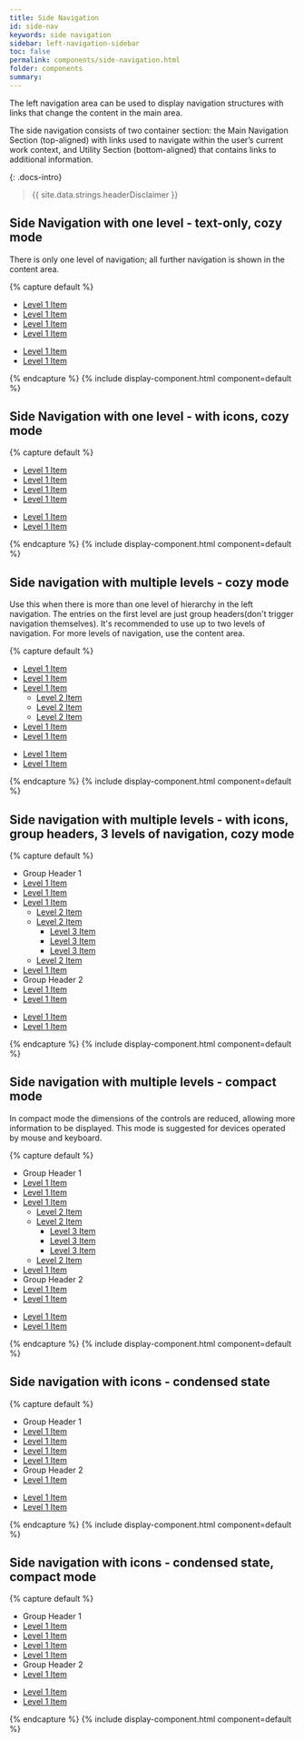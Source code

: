 ```yaml
---
title: Side Navigation
id: side-nav
keywords: side navigation
sidebar: left-navigation-sidebar
toc: false
permalink: components/side-navigation.html
folder: components
summary:
---
```


The left navigation area can be used to display navigation structures with links that change the content in the main area. 

The side navigation consists of two container section:  the Main Navigation Section (top-aligned) with links used to navigate within the user’s current work context, and Utility Section (bottom-aligned) that contains links to additional information.

{: .docs-intro}

> {{ site.data.strings.headerDisclaimer }}

## Side Navigation with one level - text-only, cozy mode
There is only one level of navigation; all further navigation is shown in the content area.

{% capture default %}
<nav class="fd-side-nav">
    <div class="fd-side-nav__main-navigation">
        <ul class="fd-nested-list fd-nested-list--text-only">
            <li class="fd-nested-list__item">
                <a class="fd-nested-list__link" href="#">
                    <span class="fd-nested-list__title">Level 1 Item</span>
                </a>
            </li>
            <li class="fd-nested-list__item">
                <a class="fd-nested-list__link is-selected" href="#">
                    <span class="fd-nested-list__title">Level 1 Item</span>
                </a>
            </li>
            <li class="fd-nested-list__item">
                <a class="fd-nested-list__link" href="#">
                    <span class="fd-nested-list__title">Level 1 Item</span>
                </a>
            </li>
            <li class="fd-nested-list__item">
                <a class="fd-nested-list__link" href="#">
                    <span class="fd-nested-list__title">Level 1 Item</span>
                </a>
            </li>
        </ul>
    </div>
    <div class="fd-side-nav__utility">
        <ul class="fd-nested-list fd-nested-list--text-only">
            <li class="fd-nested-list__item">
                <a class="fd-nested-list__link" href="#">
                    <span class="fd-nested-list__title">Level 1 Item</span>
                </a>
            </li>
            <li class="fd-nested-list__item">
                <a class="fd-nested-list__link" href="#">
                    <span class="fd-nested-list__title">Level 1 Item</span>
                </a>
            </li>
        </ul>
    </div>
</nav>
{% endcapture %}
{% include display-component.html component=default %}

<br>

## Side Navigation with one level - with icons, cozy mode

{% capture default %}
<nav class="fd-side-nav">
    <div class="fd-side-nav__main-navigation">
        <ul class="fd-nested-list">
            <li class="fd-nested-list__item">
                <a class="fd-nested-list__link" href="#">
                    <span class="fd-nested-list__icon sap-icon--home"></span>
                    <span class="fd-nested-list__title">Level 1 Item</span>
                </a>
            </li>
            <li class="fd-nested-list__item">
                <a class="fd-nested-list__link is-selected" href="#">
                    <span class="fd-nested-list__icon sap-icon--calendar"></span>
                    <span class="fd-nested-list__title">Level 1 Item</span>
                </a>
            </li>
            <li class="fd-nested-list__item">
                <a class="fd-nested-list__link" href="#">
                    <span class="fd-nested-list__icon sap-icon--employee"></span>
                    <span class="fd-nested-list__title">Level 1 Item</span>
                </a>
            </li>
            <li class="fd-nested-list__item">
                <a class="fd-nested-list__link" href="#">
                    <span class="fd-nested-list__icon sap-icon--activities"></span>
                    <span class="fd-nested-list__title">Level 1 Item</span>
                </a>
            </li>
        </ul>
    </div>
    <div class="fd-side-nav__utility">
        <ul class="fd-nested-list">
            <li class="fd-nested-list__item">
                <a class="fd-nested-list__link" href="#">
                    <span class="fd-nested-list__icon sap-icon--compare"></span>
                    <span class="fd-nested-list__title">Level 1 Item</span>
                </a>
            </li>
            <li class="fd-nested-list__item">
                <a class="fd-nested-list__link" href="#">
                    <span class="fd-nested-list__icon sap-icon--chain-link"></span>
                    <span class="fd-nested-list__title">Level 1 Item</span>
                </a>
            </li>
        </ul>
    </div>
</nav>
{% endcapture %}
{% include display-component.html component=default %}

<br>

## Side navigation with multiple levels - cozy mode
Use this when there is more than one level of hierarchy in the left navigation. The entries on the first level are just group headers(don't trigger navigation themselves). It's recommended to use up to two levels of navigation. For more levels of navigation, use the content area. 

{% capture default %}
<nav class="fd-side-nav">
    <div class="fd-side-nav__main-navigation">
        <ul class="fd-nested-list fd-nested-list--text-only">
            <li class="fd-nested-list__item">
                <a class="fd-nested-list__link" href="#">
                    <span class="fd-nested-list__title">Level 1 Item</span>
                </a>
            </li>
            <li class="fd-nested-list__item">
                <a class="fd-nested-list__link is-selected" href="#">
                    <span class="fd-nested-list__title">Level 1 Item</span>
                </a>
            </li>
            <li class="fd-nested-list__item">
                <a class="fd-nested-list__link has-child" href="#" aria-controls="EX100L2" aria-haspopup="true">
                    <span class="fd-nested-list__title">Level 1 Item</span>
                </a>
                <ul class="fd-nested-list level-2" id="EX100L2" aria-hidden="true">
                    <li class="fd-nested-list__item">
                        <a class="fd-nested-list__link" href="#">
                            <span class="fd-nested-list__title">Level 2 Item</span>
                        </a>
                    </li>
                    <li class="fd-nested-list__item">
                        <a class="fd-nested-list__link" href="#">
                            <span class="fd-nested-list__title">Level 2 Item</span>
                        </a>
                    </li>
                    <li class="fd-nested-list__item">
                        <a class="fd-nested-list__link" href="#">
                            <span class="fd-nested-list__title">Level 2 Item</span>
                        </a>
                    </li>
                </ul>
            </li>
            <li class="fd-nested-list__item">
                <a class="fd-nested-list__link" href="#">
                    <span class="fd-nested-list__title">Level 1 Item</span>
                </a>
            </li>
            <li class="fd-nested-list__item">
                <a class="fd-nested-list__link" href="#">
                    <span class="fd-nested-list__title">Level 1 Item</span>
                </a>
            </li>
        </ul>
    </div>
    <div class="fd-side-nav__utility">
        <ul class="fd-nested-list fd-nested-list--text-only">
            <li class="fd-nested-list__item">
                <a class="fd-nested-list__link" href="#">
                    <span class="fd-nested-list__title">Level 1 Item</span>
                </a>
            </li>
            <li class="fd-nested-list__item">
                <a class="fd-nested-list__link" href="#">
                    <span class="fd-nested-list__title">Level 1 Item</span>
                </a>
            </li>
        </ul>
    </div>
</nav>
{% endcapture %}
{% include display-component.html component=default %}

<br>

## Side navigation with multiple levels - with icons, group headers, 3 levels of navigation, cozy mode

{% capture default %}
<nav class="fd-side-nav">
    <div class="fd-side-nav__main-navigation">
        <ul class="fd-nested-list">
            <li class="fd-nested-list__group-header">
                Group Header 1
            </li>
            <li class="fd-nested-list__item">
                <a class="fd-nested-list__link" href="#">
                    <span class="fd-nested-list__icon sap-icon--home"></span>
                    <span class="fd-nested-list__title">Level 1 Item</span>
                </a>
            </li>
            <li class="fd-nested-list__item">
                <a class="fd-nested-list__link is-selected" href="#">
                    <span class="fd-nested-list__icon sap-icon--calendar"></span>
                    <span class="fd-nested-list__title">Level 1 Item</span>
                </a>
            </li>
            <li class="fd-nested-list__item">
                <a class="fd-nested-list__link has-child" href="#" aria-controls="EX400L2" aria-haspopup="true">
                    <span class="fd-nested-list__icon sap-icon--employee"></span>
                    <span class="fd-nested-list__title">Level 1 Item</span>
                </a>
                <ul class="fd-nested-list fd-nested-list--text-only level-2" id="EX400L2" aria-hidden="true">
                    <li class="fd-nested-list__item">
                        <a class="fd-nested-list__link" href="#">
                            <span class="fd-nested-list__title">Level 2 Item</span>
                        </a>
                    </li>
                    <li class="fd-nested-list__item">
                        <a class="fd-nested-list__link has-child" 
                            href="#" aria-controls="EX400L3" aria-haspopup="true">
                            <span class="fd-nested-list__title">Level 2 Item</span>
                        </a>
                        <ul class="fd-nested-list fd-nested-list--text-only level-3" id="EX400L3" aria-hidden="true">
                            <li class="fd-nested-list__item">
                                <a class="fd-nested-list__link" href="#">
                                    <span class="fd-nested-list__title">Level 3 Item</span>
                                </a>
                            </li>
                            <li class="fd-nested-list__item">
                                <a class="fd-nested-list__link" href="#">
                                    <span class="fd-nested-list__title">Level 3 Item</span>
                                </a>
                            </li>
                            <li class="fd-nested-list__item">
                                <a class="fd-nested-list__link" href="#">
                                    <span class="fd-nested-list__title">Level 3 Item</span>
                                </a>
                            </li>
                        </ul>
                    </li>
                    <li class="fd-nested-list__item">
                        <a class="fd-nested-list__link" href="#">
                            <span class="fd-nested-list__title">Level 2 Item</span>
                        </a>
                    </li>
                </ul>
            </li>
            <li class="fd-nested-list__item">
                <a class="fd-nested-list__link" href="#">
                    <span class="fd-nested-list__icon sap-icon--activities"></span>
                    <span class="fd-nested-list__title">Level 1 Item</span>
                </a>
            </li>
            <li class="fd-nested-list__group-header">
                Group Header 2
            </li>
            <li class="fd-nested-list__item">
                <a class="fd-nested-list__link" href="#">
                    <span class="fd-nested-list__icon sap-icon--bar-chart"></span>
                    <span class="fd-nested-list__title">Level 1 Item</span>
                </a>
            </li>
            <li class="fd-nested-list__item">
                <a class="fd-nested-list__link" href="#">
                    <span class="fd-nested-list__title">Level 1 Item</span>
                </a>
            </li>
        </ul>
    </div>
    <div class="fd-side-nav__utility">
        <ul class="fd-nested-list">
            <li class="fd-nested-list__item">
                <a class="fd-nested-list__link" href="#">
                    <span class="fd-nested-list__icon sap-icon--compare"></span>
                    <span class="fd-nested-list__title">Level 1 Item</span>
                </a>
            </li>
            <li class="fd-nested-list__item">
                <a class="fd-nested-list__link" href="#">
                    <span class="fd-nested-list__icon sap-icon--chain-link"></span>
                    <span class="fd-nested-list__title">Level 1 Item</span>
                </a>
            </li>
        </ul>
    </div>
</nav>
{% endcapture %}
{% include display-component.html component=default %}

<br>

## Side navigation with multiple levels - compact mode
In compact mode the dimensions of the controls are reduced, allowing more information to be displayed. This mode is suggested for devices operated by mouse and keyboard.

{% capture default %}
<nav class="fd-side-nav">
    <div class="fd-side-nav__main-navigation">
        <ul class="fd-nested-list fd-nested-list--compact">
            <li class="fd-nested-list__group-header">
                Group Header 1
            </li>
            <li class="fd-nested-list__item">
                <a class="fd-nested-list__link" href="#">
                    <span class="fd-nested-list__icon sap-icon--home"></span>
                    <span class="fd-nested-list__title">Level 1 Item</span>
                </a>
            </li>
            <li class="fd-nested-list__item">
                <a class="fd-nested-list__link is-selected" href="#">
                    <span class="fd-nested-list__icon sap-icon--calendar"></span>
                    <span class="fd-nested-list__title">Level 1 Item</span>
                </a>
            </li>
            <li class="fd-nested-list__item">
                <a class="fd-nested-list__link has-child" href="#" aria-controls="EX500L2" aria-haspopup="true">
                    <span class="fd-nested-list__icon sap-icon--employee"></span>
                    <span class="fd-nested-list__title">Level 1 Item</span>
                </a>
                <ul class="fd-nested-list fd-nested-list--text-only level-2" id="EX500L2" aria-hidden="true">
                    <li class="fd-nested-list__item">
                        <a class="fd-nested-list__link" href="#">
                            <span class="fd-nested-list__title">Level 2 Item</span>
                        </a>
                    </li>
                    <li class="fd-nested-list__item">
                        <a class="fd-nested-list__link has-child" 
                            href="#" aria-controls="EX500L3" aria-haspopup="true">
                            <span class="fd-nested-list__title">Level 2 Item</span>
                        </a>
                        <ul class="fd-nested-list fd-nested-list--text-only level-3" id="EX500L3" aria-hidden="true">
                            <li class="fd-nested-list__item">
                                <a class="fd-nested-list__link" href="#">
                                    <span class="fd-nested-list__title">Level 3 Item</span>
                                </a>
                            </li>
                            <li class="fd-nested-list__item">
                                <a class="fd-nested-list__link" href="#">
                                    <span class="fd-nested-list__title">Level 3 Item</span>
                                </a>
                            </li>
                            <li class="fd-nested-list__item">
                                <a class="fd-nested-list__link" href="#">
                                    <span class="fd-nested-list__title">Level 3 Item</span>
                                </a>
                            </li>
                        </ul>
                    </li>
                    <li class="fd-nested-list__item">
                        <a class="fd-nested-list__link" href="#">
                            <span class="fd-nested-list__title">Level 2 Item</span>
                        </a>
                    </li>
                </ul>
            </li>
            <li class="fd-nested-list__item">
                <a class="fd-nested-list__link" href="#">
                    <span class="fd-nested-list__icon sap-icon--activities"></span>
                    <span class="fd-nested-list__title">Level 1 Item</span>
                </a>
            </li>
            <li class="fd-nested-list__group-header">
                Group Header 2
            </li>
            <li class="fd-nested-list__item">
                <a class="fd-nested-list__link" href="#">
                    <span class="fd-nested-list__icon sap-icon--bar-chart"></span>
                    <span class="fd-nested-list__title">Level 1 Item</span>
                </a>
            </li>
            <li class="fd-nested-list__item">
                <a class="fd-nested-list__link" href="#">
                    <span class="fd-nested-list__title">Level 1 Item</span>
                </a>
            </li>
        </ul>
    </div>
    <div class="fd-side-nav__utility">
        <ul class="fd-nested-list fd-nested-list--compact">
            <li class="fd-nested-list__item">
                <a class="fd-nested-list__link" href="#">
                    <span class="fd-nested-list__icon sap-icon--compare"></span>
                    <span class="fd-nested-list__title">Level 1 Item</span>
                </a>
            </li>
            <li class="fd-nested-list__item">
                <a class="fd-nested-list__link" href="#">
                    <span class="fd-nested-list__icon sap-icon--chain-link"></span>
                    <span class="fd-nested-list__title">Level 1 Item</span>
                </a>
            </li>
        </ul>
    </div>
</nav>
{% endcapture %}
{% include display-component.html component=default %}

<br>

## Side navigation with icons - condensed state

{% capture default %}
<nav class="fd-side-nav fd-side-nav--condensed">
    <div class="fd-side-nav__main-navigation">
        <ul class="fd-nested-list">
            <li class="fd-nested-list__group-header">
                Group Header 1
            </li>
            <li class="fd-nested-list__item">
                <a class="fd-nested-list__link" href="#">
                    <span class="fd-nested-list__icon sap-icon--home"></span>
                    <span class="fd-nested-list__title">Level 1 Item</span>
                </a>
            </li>
            <li class="fd-nested-list__item">
                <a class="fd-nested-list__link" href="#">
                    <span class="fd-nested-list__icon sap-icon--calendar"></span>
                    <span class="fd-nested-list__title">Level 1 Item</span>
                </a>
            </li>
            <li class="fd-nested-list__item">
                <a class="fd-nested-list__link is-selected has-child" href="#">
                    <span class="fd-nested-list__icon sap-icon--employee"></span>
                    <span class="fd-nested-list__title">Level 1 Item</span>
                </a>
            </li>
            <li class="fd-nested-list__item">
                <a class="fd-nested-list__link" href="#">
                    <span class="fd-nested-list__icon sap-icon--activities"></span>
                    <span class="fd-nested-list__title">Level 1 Item</span>
                </a>
            </li>
            <li class="fd-nested-list__group-header">
                Group Header 2
            </li>
            <li class="fd-nested-list__item">
                <a class="fd-nested-list__link" href="#">
                    <span class="fd-nested-list__icon sap-icon--bar-chart"></span>
                    <span class="fd-nested-list__title">Level 1 Item</span>
                </a>
            </li>
        </ul>
    </div>
    <div class="fd-side-nav__utility">
        <ul class="fd-nested-list">
            <li class="fd-nested-list__item">
                <a class="fd-nested-list__link" href="#">
                    <span class="fd-nested-list__icon sap-icon--compare"></span>
                    <span class="fd-nested-list__title">Level 1 Item</span>
                </a>
            </li>
            <li class="fd-nested-list__item">
                <a class="fd-nested-list__link" href="#">
                    <span class="fd-nested-list__icon sap-icon--chain-link"></span>
                    <span class="fd-nested-list__title">Level 1 Item</span>
                </a>
            </li>
        </ul>
    </div>
</nav>
{% endcapture %}
{% include display-component.html component=default %}

<br>

## Side navigation with icons - condensed state, compact mode

{% capture default %}
<nav class="fd-side-nav fd-side-nav--condensed">
    <div class="fd-side-nav__main-navigation">
        <ul class="fd-nested-list fd-nested-list--compact">
            <li class="fd-nested-list__group-header">
                Group Header 1
            </li>
            <li class="fd-nested-list__item">
                <a class="fd-nested-list__link" href="#">
                    <span class="fd-nested-list__icon sap-icon--home"></span>
                    <span class="fd-nested-list__title">Level 1 Item</span>
                </a>
            </li>
            <li class="fd-nested-list__item">
                <a class="fd-nested-list__link" href="#">
                    <span class="fd-nested-list__icon sap-icon--calendar"></span>
                    <span class="fd-nested-list__title">Level 1 Item</span>
                </a>
            </li>
            <li class="fd-nested-list__item">
                <a class="fd-nested-list__link is-selected has-child" href="#">
                    <span class="fd-nested-list__icon sap-icon--employee"></span>
                    <span class="fd-nested-list__title">Level 1 Item</span>
                </a>
            </li>
            <li class="fd-nested-list__item">
                <a class="fd-nested-list__link" href="#">
                    <span class="fd-nested-list__icon sap-icon--activities"></span>
                    <span class="fd-nested-list__title">Level 1 Item</span>
                </a>
            </li>
            <li class="fd-nested-list__group-header">
                Group Header 2
            </li>
            <li class="fd-nested-list__item">
                <a class="fd-nested-list__link" href="#">
                    <span class="fd-nested-list__icon sap-icon--bar-chart"></span>
                    <span class="fd-nested-list__title">Level 1 Item</span>
                </a>
            </li>
        </ul>
    </div>
    <div class="fd-side-nav__utility">
        <ul class="fd-nested-list fd-nested-list--compact">
            <li class="fd-nested-list__item">
                <a class="fd-nested-list__link" href="#">
                    <span class="fd-nested-list__icon sap-icon--compare"></span>
                    <span class="fd-nested-list__title">Level 1 Item</span>
                </a>
            </li>
            <li class="fd-nested-list__item">
                <a class="fd-nested-list__link" href="#">
                    <span class="fd-nested-list__icon sap-icon--chain-link"></span>
                    <span class="fd-nested-list__title">Level 1 Item</span>
                </a>
            </li>
        </ul>
    </div>
</nav>
{% endcapture %}
{% include display-component.html component=default %}